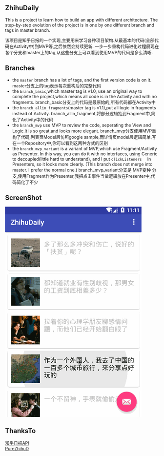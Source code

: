 ## ZhihuDaily
This is a project to learn how to build an app with different architecture.
The step-by-step evolution of the project is in one by one different branch and tags in master branch. 

该项目是知乎日报的一个实现,主要用来学习各种项目架构.从最基本的代码(全部代码在Activity中)到MVP等,之后依然会持续更新.
一步一步重构代码进化过程展现在各个分支和master上的tag,从这些分支上可以看到使用MVP的代码是多么清晰.

## Branches
- the `master` branch has a lot of tags, and the first version code is on it.
master分支上的tag表示每次重构后的完整代码
- the `branch_basic`,which master tag is v1.0,  use an original way to complete the project,which means all code is in the Activity and with no fragments.
branch_basic分支上的代码是最原始的,所有代码都在Activity中
- the `branch_allin_fragments`(master tag is v1.1),put all logic in fragments instead of Activity.
branch_allin_fragment,将部分逻辑抽到Fragment中,简化了Activity中的代码
- the `branch_mvp` use MVP to review the code, seperating the View and Logic.It is so great,and looks more elegant.
branch_mvp分支使用MVP重构了代码,列表页Model层仿照google sample,而详情页model层逻辑简单,写在一个Repository中,你可以看到这两种方式的区别
- the `branch_mvp_variant` is a variant of MVP,which use Fragment/Activity as Presenter. In this way, you can do it with no interfaces, using Generic to decoupled(little hard to understand), and I put `clickListeners  ` in Presenters, so it looks more clearly. (This branch does not merge into master. I prefer the normal one.)
branch_mvp_variant分支是 MVP变种 分支,使用Fragment作为Presenter,我把点击事件当做逻辑放在Presenter中,代码简化了不少

## ScreenShot
![ZhihuDaily](images/daily.gif "Gif Example")

## ThanksTo
[知乎日报API](https://github.com/izzyleung/ZhihuDailyPurify/wiki/%E7%9F%A5%E4%B9%8E%E6%97%A5%E6%8A%A5-API-%E5%88%86%E6%9E%90)<br>
[PureZhihuD](https://github.com/laucherish/PureZhihuD)
